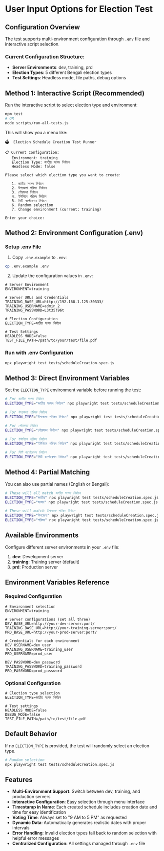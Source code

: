 # User Input Options for Election Test

## Configuration Overview

The test supports multi-environment configuration through `.env` file and interactive script selection.

### Current Configuration Structure:

- **Server Environments**: dev, training, prd
- **Election Types**: 5 different Bengali election types
- **Test Settings**: Headless mode, file paths, debug options

## Method 1: Interactive Script (Recommended)

Run the interactive script to select election type and environment:

```bash
npm test
# OR
node scripts/run-all-tests.js
```

This will show you a menu like:

```
🗳️  Election Schedule Creation Test Runner

📋 Current Configuration:
   Environment: training
   Election Type: জাতীয় সংসদ নির্বাচন
   Headless Mode: false

Please select which election type you want to create:

   1. জাতীয় সংসদ নির্বাচন
   2. উপজেলা পরিষদ নির্বাচন
   3. পৌরসভা নির্বাচন
   4. ইউনিয়ন পরিষদ নির্বাচন
   5. সিটি কর্পোরেশন নির্বাচন
   6. Random selection
   7. Change environment (current: training)

Enter your choice:
```

## Method 2: Environment Configuration (.env)

### Setup .env File

1. Copy `.env.example` to `.env`:

```bash
cp .env.example .env
```

2. Update the configuration values in `.env`:

```env
# Server Environment
ENVIRONMENT=training

# Server URLs and Credentials
TRAINING_BASE_URL=http://192.168.1.125:30333/
TRAINING_USERNAME=admin_2
TRAINING_PASSWORD=L3t35!96t

# Election Configuration
ELECTION_TYPE=জাতীয় সংসদ নির্বাচন

# Test Settings
HEADLESS_MODE=false
TEST_FILE_PATH=/path/to/your/test/file.pdf
```

### Run with .env Configuration

```bash
npx playwright test tests/scheduleCreation.spec.js
```

## Method 3: Direct Environment Variables

Set the `ELECTION_TYPE` environment variable before running the test:

```bash
# For জাতীয় সংসদ নির্বাচন
ELECTION_TYPE="জাতীয় সংসদ নির্বাচন" npx playwright test tests/scheduleCreation.spec.js --headed

# For উপজেলা পরিষদ নির্বাচন
ELECTION_TYPE="উপজেলা পরিষদ নির্বাচন" npx playwright test tests/scheduleCreation.spec.js --headed

# For পৌরসভা নির্বাচন
ELECTION_TYPE="পৌরসভা নির্বাচন" npx playwright test tests/scheduleCreation.spec.js --headed

# For ইউনিয়ন পরিষদ নির্বাচন
ELECTION_TYPE="ইউনিয়ন পরিষদ নির্বাচন" npx playwright test tests/scheduleCreation.spec.js --headed

# For সিটি কর্পোরেশন নির্বাচন
ELECTION_TYPE="সিটি কর্পোরেশন নির্বাচন" npx playwright test tests/scheduleCreation.spec.js --headed
```

## Method 4: Partial Matching

You can also use partial names (English or Bengali):

```bash
# These will all match জাতীয় সংসদ নির্বাচন
ELECTION_TYPE="জাতীয়" npx playwright test tests/scheduleCreation.spec.js
ELECTION_TYPE="সংসদ" npx playwright test tests/scheduleCreation.spec.js

# These will match উপজেলা পরিষদ নির্বাচন
ELECTION_TYPE="উপজেলা" npx playwright test tests/scheduleCreation.spec.js
ELECTION_TYPE="পরিষদ" npx playwright test tests/scheduleCreation.spec.js
```

## Available Environments

Configure different server environments in your `.env` file:

1. **dev**: Development server
2. **training**: Training server (default)
3. **prd**: Production server

## Environment Variables Reference

### Required Configuration

```env
# Environment selection
ENVIRONMENT=training

# Server configurations (set all three)
DEV_BASE_URL=http://your-dev-server:port/
TRAINING_BASE_URL=http://your-training-server:port/
PRD_BASE_URL=http://your-prod-server:port/

# Credentials for each environment
DEV_USERNAME=dev_user
TRAINING_USERNAME=training_user
PRD_USERNAME=prod_user

DEV_PASSWORD=dev_password
TRAINING_PASSWORD=training_password
PRD_PASSWORD=prod_password
```

### Optional Configuration

```env
# Election type selection
ELECTION_TYPE=জাতীয় সংসদ নির্বাচন

# Test settings
HEADLESS_MODE=false
DEBUG_MODE=false
TEST_FILE_PATH=/path/to/test/file.pdf
```

## Default Behavior

If no `ELECTION_TYPE` is provided, the test will randomly select an election type.

```bash
# Random selection
npx playwright test tests/scheduleCreation.spec.js
```

## Features

- **Multi-Environment Support**: Switch between dev, training, and production servers
- **Interactive Configuration**: Easy selection through menu interface
- **Timestamp in Name**: Each created schedule includes creation date and time for easy identification
- **Voting Time**: Always set to "9 AM to 5 PM" as requested
- **Dynamic Data**: Automatically generates realistic dates with proper intervals
- **Error Handling**: Invalid election types fall back to random selection with helpful error messages
- **Centralized Configuration**: All settings managed through `.env` file
